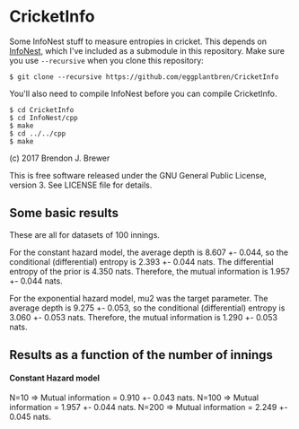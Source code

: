 CricketInfo
===========

Some InfoNest stuff to measure entropies in cricket.
This depends on [InfoNest](https://github.com/eggplantbren/InfoNest),
which I've included as a submodule in this repository. Make sure you use
`--recursive` when you clone this repository:

    $ git clone --recursive https://github.com/eggplantbren/CricketInfo

You'll also need to compile InfoNest before you can compile CricketInfo.

    $ cd CricketInfo
    $ cd InfoNest/cpp
    $ make
    $ cd ../../cpp
    $ make

(c) 2017 Brendon J. Brewer

This is free software released under the GNU General Public License, version 3.
See LICENSE file for details.


## Some basic results

These are all for datasets of 100 innings.

For the constant hazard model, the average depth is 8.607 +- 0.044,
so the conditional (differential) entropy is 2.393 +- 0.044 nats.
The differential entropy of the prior is 4.350 nats.
Therefore, the mutual information is 1.957 +- 0.044 nats.

For the exponential hazard model, mu2 was the target parameter.
The average depth is 9.275 +- 0.053, so the conditional (differential)
entropy is 3.060 +- 0.053 nats. Therefore, the mutual information is
1.290 +- 0.053 nats.

## Results as a function of the number of innings

#### Constant Hazard model

N=10 => Mutual information = 0.910 +- 0.043 nats.
N=100 => Mutual information = 1.957 +- 0.044 nats.
N=200 => Mutual information = 2.249 +- 0.045 nats.

